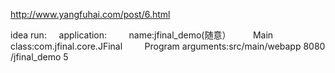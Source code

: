 http://www.yangfuhai.com/post/6.html

idea run:
&nbsp;&nbsp;&nbsp;&nbsp;application:
&nbsp;&nbsp;&nbsp;&nbsp;&nbsp;&nbsp;&nbsp;&nbsp;name:jfinal_demo(随意）
&nbsp;&nbsp;&nbsp;&nbsp;&nbsp;&nbsp;&nbsp;&nbsp;Main class:com.jfinal.core.JFinal
&nbsp;&nbsp;&nbsp;&nbsp;&nbsp;&nbsp;&nbsp;&nbsp;Program arguments:src/main/webapp 8080 /jfinal_demo 5